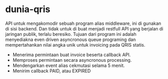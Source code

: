 # dunia-qris
API untuk mengakomodir sebuah program alias middleware, ini di gunakan di sisi backend. Dan tidak untuk di buat menjadi restfull API yang berjalan di jaringan publik, terlalu beresiko. 
Tujuan dari program ini adalah menyediakna even driven asyncronous queue programing dan mempertahankan nilai angka unik untuk invoicing pada QRIS statis. 
- Menerima permintaan buat invoice beserta callback API.
- Memproses permintaan secara asyncronous processing.
- Mendengarkan event alias cekmutasi selama 5 menit.
- Menirim callback PAID, atau EXPIRED
